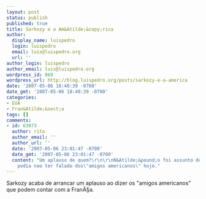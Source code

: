 ```yaml
---
layout: post
status: publish
published: true
title: Sarkozy e a Am&Atilde;&copy;rica
author:
  display_name: luispedro
  login: luispedro
  email: luis@luispedro.org
  url: ''
author_login: luispedro
author_email: luis@luispedro.org
wordpress_id: 969
wordpress_url: http://blog.luispedro.org/posts/sarkozy-e-a-america
date: '2007-05-06 18:40:39 -0700'
date_gmt: '2007-05-06 18:40:39 -0700'
categories:
- EUA
- Fran&Atilde;&sect;a
tags: []
comments:
- id: 63973
  author: rita
  author_email: ''
  author_url: ''
  date: '2007-05-06 23:01:47 -0700'
  date_gmt: '2007-05-06 23:01:47 -0700'
  content: "Um aplauso de quem?\r\n\r\nN&Atilde;&pound;o foi assunto de campanha,
    podia nao ter falado dos\"amigos americanos\" hoje."
---
```

<p>Sarkozy acaba de arrancar um aplauso ao dizer os "amigos americanos" que podem contar com a Fran&Atilde;&sect;a.</p>
